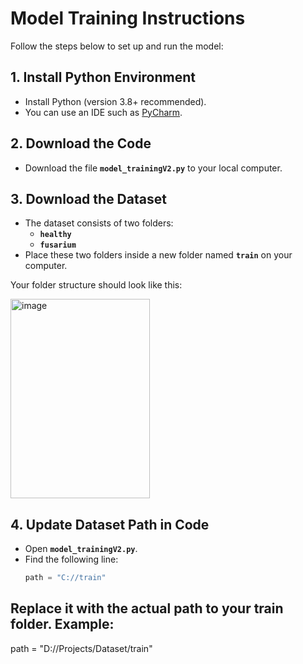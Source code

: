 # Model Training Instructions

Follow the steps below to set up and run the model:

## 1. Install Python Environment
- Install Python (version 3.8+ recommended).  
- You can use an IDE such as [PyCharm](https://www.jetbrains.com/pycharm/).


## 2. Download the Code
- Download the file **`model_trainingV2.py`** to your local computer.  

## 3. Download the Dataset
- The dataset consists of two folders:  
  - **`healthy`**  
  - **`fusarium`**  
- Place these two folders inside a new folder named **`train`** on your computer.  

Your folder structure should look like this:

<img width="223" height="319" alt="image" src="https://github.com/user-attachments/assets/84196890-4a59-4222-901f-440379fbaf20" />


## 4. Update Dataset Path in Code
- Open **`model_trainingV2.py`**.  
- Find the following line:
  ```python
  path = "C://train"

##  Replace it with the actual path to your train folder. Example:

path = "D://Projects/Dataset/train"

